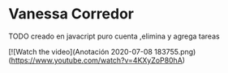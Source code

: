 
# Vanessa Corredor 

TODO creado en javacript puro cuenta ,elimina y agrega tareas

[![Watch the video](Anotación 2020-07-08 183755.png)(https://www.youtube.com/watch?v=4KXyZoP80hA)
